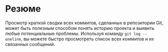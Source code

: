 # Резюме

Просмотр краткой сводки всех коммитов, сделанных в репозитории Git, может быть полезным способом понять историю проекта и выявить любые потенциальные проблемы. Используя команду `git log --oneline`, вы можете быстро просмотреть список всех коммитов и их связанных сообщений.
